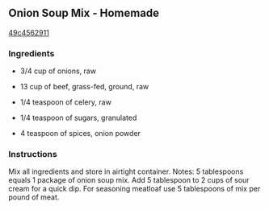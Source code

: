 ## Onion Soup Mix - Homemade

[49c4562911](https://recipeland.com/recipe/v/onion-soup-mix-homemade-2075)

### Ingredients

 - 3/4 cup of onions, raw

 - 13 cup of beef, grass-fed, ground, raw

 - 1/4 teaspoon of celery, raw

 - 1/4 teaspoon of sugars, granulated

 - 4 teaspoon of spices, onion powder

### Instructions

Mix all ingredients and store in airtight container. Notes: 5 tablespoons equals 1 package of onion soup mix. Add 5 tablespoon to 2 cups of sour cream for a quick dip. For seasoning meatloaf use 5 tablespoons of mix per pound of meat.